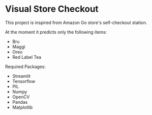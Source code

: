 # Visual Store Checkout
This project is inspired from Amazon Go store's self-checkout station.

At the moment it predicts only the following items:
- Bru
- Maggi
- Oreo
- Red Label Tea

Required Packages:
- Streamlit
- Tensorflow
- PIL
- Numpy
- OpenCV
- Pandas
- Matplotlib
